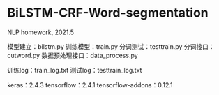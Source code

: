 # BiLSTM-CRF-Word-segmentation
NLP homework, 2021.5

模型建立：bilstm.py
训练模型：train.py
分词测试：testtrain.py
分词接口：cutword.py
数据预处理接口：data_process.py

训练log：train_log.txt
测试log：testtrain_log.txt

keras：2.4.3
tensorflow：2.4.1
tensorflow-addons：0.12.1

